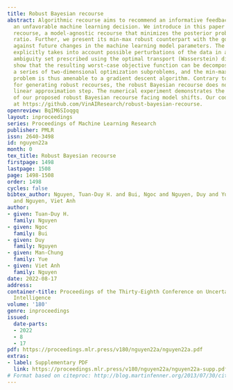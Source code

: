 ```yaml
---
title: Robust Bayesian recourse
abstract: Algorithmic recourse aims to recommend an informative feedback to overturn
  an unfavorable machine learning decision. We introduce in this paper the Bayesian
  recourse, a model-agnostic recourse that minimizes the posterior probability odds
  ratio. Further, we present its min-max robust counterpart with the goal of hedging
  against future changes in the machine learning model parameters. The robust counterpart
  explicitly takes into account possible perturbations of the data in a Gaussian mixture
  ambiguity set prescribed using the optimal transport (Wasserstein) distance. We
  show that the resulting worst-case objective function can be decomposed into solving
  a series of two-dimensional optimization subproblems, and the min-max recourse finding
  problem is thus amenable to a gradient descent algorithm. Contrary to existing methods
  for generating robust recourses, the robust Bayesian recourse does not require a
  linear approximation step. The numerical experiment demonstrates the effectiveness
  of our proposed robust Bayesian recourse facing model shifts. Our code is available
  at https://github.com/VinAIResearch/robust-bayesian-recourse.
openreview: BqIM6SIoqgq
layout: inproceedings
series: Proceedings of Machine Learning Research
publisher: PMLR
issn: 2640-3498
id: nguyen22a
month: 0
tex_title: Robust Bayesian recourse
firstpage: 1498
lastpage: 1508
page: 1498-1508
order: 1498
cycles: false
bibtex_author: Nguyen, Tuan-Duy H. and Bui, Ngoc and Nguyen, Duy and Yue, Man-Chung
  and Nguyen, Viet Anh
author:
- given: Tuan-Duy H.
  family: Nguyen
- given: Ngoc
  family: Bui
- given: Duy
  family: Nguyen
- given: Man-Chung
  family: Yue
- given: Viet Anh
  family: Nguyen
date: 2022-08-17
address:
container-title: Proceedings of the Thirty-Eighth Conference on Uncertainty in Artificial
  Intelligence
volume: '180'
genre: inproceedings
issued:
  date-parts:
  - 2022
  - 8
  - 17
pdf: https://proceedings.mlr.press/v180/nguyen22a/nguyen22a.pdf
extras:
- label: Supplementary PDF
  link: https://proceedings.mlr.press/v180/nguyen22a/nguyen22a-supp.pdf
# Format based on citeproc: http://blog.martinfenner.org/2013/07/30/citeproc-yaml-for-bibliographies/
---
```

